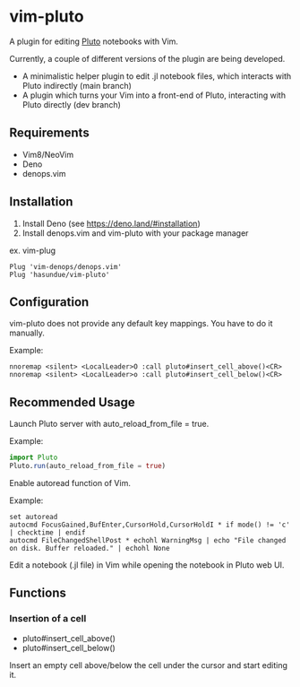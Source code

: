 # vim-pluto
A plugin for editing [Pluto](https://github.com/fonsp/Pluto.jl) notebooks with Vim.

Currently, a couple of different versions of the plugin are being developed.
- A minimalistic helper plugin to edit .jl notebook files, which interacts with Pluto indirectly (main branch)
- A plugin which turns your Vim into a front-end of Pluto, interacting with Pluto directly (dev branch)

## Requirements
- Vim8/NeoVim
- Deno
- denops.vim

## Installation
1. Install Deno (see https://deno.land/#installation)
1. Install denops.vim and vim-pluto with your package manager

ex. vim-plug
```viml
Plug 'vim-denops/denops.vim'
Plug 'hasundue/vim-pluto'
```

## Configuration
vim-pluto does not provide any default key mappings. You have to do it manually.

Example:

```viml
nnoremap <silent> <LocalLeader>O :call pluto#insert_cell_above()<CR>
nnoremap <silent> <LocalLeader>o :call pluto#insert_cell_below()<CR>
```

## Recommended Usage
Launch Pluto server with auto_reload_from_file = true.

Example:

```julia
import Pluto
Pluto.run(auto_reload_from_file = true)
```

Enable autoread function of Vim.

Example:

```viml
set autoread
autocmd FocusGained,BufEnter,CursorHold,CursorHoldI * if mode() != 'c' | checktime | endif
autocmd FileChangedShellPost * echohl WarningMsg | echo "File changed on disk. Buffer reloaded." | echohl None
```

Edit a notebook (.jl file) in Vim while opening the notebook in Pluto web UI.

## Functions
### Insertion of a cell
- pluto#insert_cell_above()
- pluto#insert_cell_below()

Insert an empty cell above/below the cell under the cursor and start editing it.
